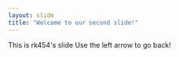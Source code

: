 ```yaml
---
layout: slide
title: "Welcome to our second slide!"
---
```

This is rk454's slide
Use the left arrow to go back!
